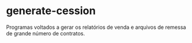 # generate-cession

Programas voltados a gerar os relatórios de venda e arquivos de remessa de grande número de contratos.
